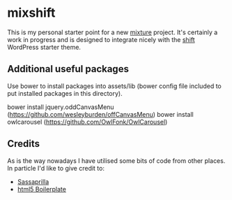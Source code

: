 # mixshift
This is my personal starter point for a new [mixture](http://mixture.io) project.  It's certainly a work in progress and is designed to integrate nicely with the [shift](https://github.com/codeharbour/shift) WordPress starter theme.

## Additional useful packages
Use bower to install packages into assets/lib (bower config file included to put installed packages in this directory).

bower install jquery.oddCanvasMenu (https://github.com/wesleyburden/offCanvasMenu)
bower install owlcarousel (https://github.com/OwlFonk/OwlCarousel)

## Credits
As is the way nowadays I have utilised some bits of code from other places.  In particle I'd like to give credit to:

- [Sassaprilla](http://sass.fffunction.co/)
- [html5 Boilerplate](http://html5boilerplate.com/)